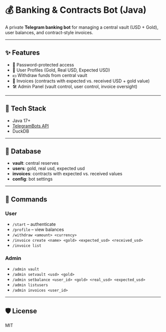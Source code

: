 # 💰 Banking & Contracts Bot (Java)

A private **Telegram banking bot** for managing a central vault (USD + Gold), user balances, and contract-style invoices.

---

## ✨ Features
- 🔑 Password-protected access
- 👤 User Profiles (Gold, Real USD, Expected USD)
- 💵 Withdraw funds from central vault
- 🧾 Invoices (contracts with expected vs. received USD + gold value)
- 🛠 Admin Panel (vault control, user control, invoice oversight)

---

## 🚀 Tech Stack
- Java 17+
- [TelegramBots API](https://github.com/rubenlagus/TelegramBots)
- DuckDB

---

## 📂 Database
- **vault**: central reserves
- **users**: gold, real usd, expected usd
- **invoices**: contracts with expected vs. received values
- **config**: bot settings

---

## 🔧 Commands

### User
- `/start` – authenticate
- `/profile` – view balances
- `/withdraw <amount> <currency>`
- `/invoice create <name> <gold> <expected_usd> <received_usd>`
- `/invoice list`

### Admin
- `/admin vault`
- `/admin setvault <usd> <gold>`
- `/admin setbalance <user_id> <gold> <real_usd> <expected_usd>`
- `/admin listusers`
- `/admin invoices <user_id>`

---

## 🛡 License
MIT
